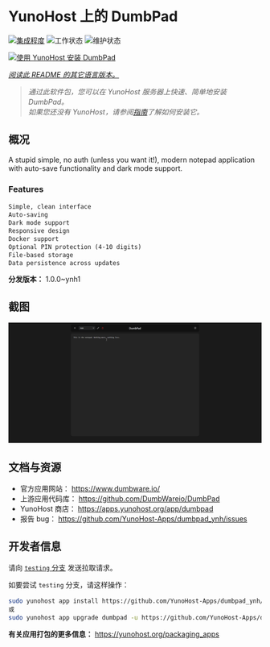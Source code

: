 <!--
注意：此 README 由 <https://github.com/YunoHost/apps/tree/master/tools/readme_generator> 自动生成
请勿手动编辑。
-->

# YunoHost 上的 DumbPad

[![集成程度](https://apps.yunohost.org/badge/integration/dumbpad)](https://ci-apps.yunohost.org/ci/apps/dumbpad/)
![工作状态](https://apps.yunohost.org/badge/state/dumbpad)
![维护状态](https://apps.yunohost.org/badge/maintained/dumbpad)

[![使用 YunoHost 安装 DumbPad](https://install-app.yunohost.org/install-with-yunohost.svg)](https://install-app.yunohost.org/?app=dumbpad)

*[阅读此 README 的其它语言版本。](./ALL_README.md)*

> *通过此软件包，您可以在 YunoHost 服务器上快速、简单地安装 DumbPad。*  
> *如果您还没有 YunoHost，请参阅[指南](https://yunohost.org/install)了解如何安装它。*

## 概况

A stupid simple, no auth (unless you want it!), modern notepad application with auto-save functionality and dark mode support.

### Features

    Simple, clean interface
    Auto-saving
    Dark mode support
    Responsive design
    Docker support
    Optional PIN protection (4-10 digits)
    File-based storage
    Data persistence across updates


**分发版本：** 1.0.0~ynh1

## 截图

![DumbPad 的截图](./doc/screenshots/screenshot.png)

## 文档与资源

- 官方应用网站： <https://www.dumbware.io/>
- 上游应用代码库： <https://github.com/DumbWareio/DumbPad>
- YunoHost 商店： <https://apps.yunohost.org/app/dumbpad>
- 报告 bug： <https://github.com/YunoHost-Apps/dumbpad_ynh/issues>

## 开发者信息

请向 [`testing` 分支](https://github.com/YunoHost-Apps/dumbpad_ynh/tree/testing) 发送拉取请求。

如要尝试 `testing` 分支，请这样操作：

```bash
sudo yunohost app install https://github.com/YunoHost-Apps/dumbpad_ynh/tree/testing --debug
或
sudo yunohost app upgrade dumbpad -u https://github.com/YunoHost-Apps/dumbpad_ynh/tree/testing --debug
```

**有关应用打包的更多信息：** <https://yunohost.org/packaging_apps>

